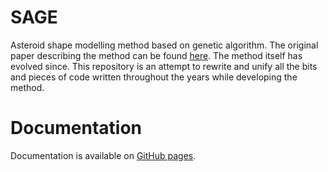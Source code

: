 # SAGE

Asteroid shape modelling method based on genetic algorithm. The original paper describing the method
can be found [here](https://academic.oup.com/mnras/article/473/4/5050/4657825). The method itself
has evolved since. This repository is an attempt to rewrite and unify all the bits and pieces of
code written throughout the years while developing the method.

# Documentation

Documentation is available on [GitHub pages](https://perkun.github.io/Sage2/).

